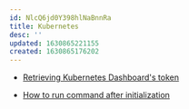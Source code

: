```yaml
---
id: NlcQ6jd0Y398hlNaBnnRa
title: Kubernetes
desc: ''
updated: 1630865221155
created: 1630865176202
---
```


- [Retrieving Kubernetes Dashboard's token](https://github.com/kubernetes/dashboard/blob/master/docs/user/access-control/creating-sample-user.md)

- [How to run command after initialization](https://stackoverflow.com/q/44140593)